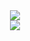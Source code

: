 <div align=center>

  <img src="https://count.getloli.com/get/@:whmer"/>
  <br>
  
  <img src="https://skillicons.dev/icons?i=php,nodejs,bash,py">
  <br>
